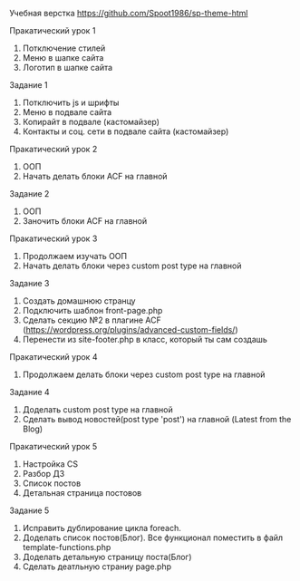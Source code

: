 Учебная верстка
https://github.com/Spoot1986/sp-theme-html

Пракатический урок 1

1. Потключение стилей
2. Меню в шапке сайта
3. Логотип в шапке сайта


Задание 1
1. Потключить js и шрифты
2. Меню в подвале сайта
4. Копирайт в подвале (кастомайзер)
5. Контакты и соц. сети в подвале сайта (кастомайзер)


Пракатический урок 2
1. ООП
2. Начать делать блоки ACF на главной


Задание 2
1. ООП
2. Заночить блоки ACF на главной


Пракатический урок 3
1. Продолжаем изучать ООП
2. Начать делать блоки через custom post type на главной


Задание 3
1. Создать домашнюю странцу
2. Подключить шаблон front-page.php
3. Сделать секцию №2 в плагине ACF (https://wordpress.org/plugins/advanced-custom-fields/)
4. Перенести из site-footer.php в класс, который ты сам создашь

Пракатический урок 4
1. Продолжаем делать блоки через custom post type на главной

Задание 4
1. Доделать custom post type на главной
2. Сделать вывод новостей(post type 'post') на главной (Latest from the Blog)

Пракатический урок 5
1. Настройка CS
2. Разбор ДЗ
3. Список постов
4. Детальная страница постовов

Задание 5
1. Исправить дублирование цикла foreach.
2. Доделать список постов(Блог). Все функционал поместить в файл template-functions.php
3. Доделать детальную страницу поста(Блог)
4. Сделать деатльную страниу page.php
